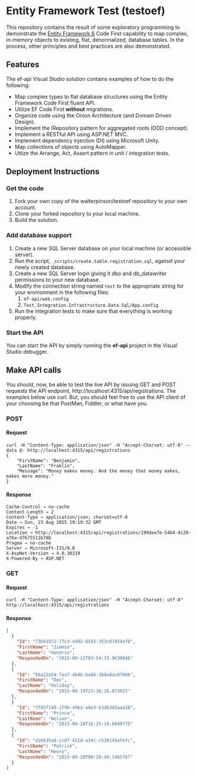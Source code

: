 # Entity Framework Test (testoef)
This repository contains the result of some exploratory programming to demonstrate the [Entity Framework 6](https://msdn.microsoft.com/en-us/data/ee712907.aspx) Code First capability to map complex, in-memory objects to existing, flat, denormalized, database tables.  In the process, other principles and best practices are also demonstrated.

## Features
The ef-api Visual Studio solution contains examples of how to do the following:

* Map complex types to flat database structures using the Entity Framework Code First fluent API.
* Utilize EF Code First **without** migrations.
* Organize code using the Onion Architecture (and Domain Driven Design).
* Implement the IRepository pattern for aggregated roots (DDD concept).
* Implement a RESTful API using ASP.NET MVC.
* Implement dependency injection (DI) using Microsoft Unity.
* Map collections of objects using AutoMapper.
* Utlize the Arrange, Act, Assert pattern in unit / integration tests.

## Deployment Instructions
### Get the code

1. Fork your own copy of the walterpinson/testoef repository to your own account.
1. Clone your forked repository to your local machine.
1. Build the solution.

### Add database support
1. Create a new SQL Server database on your local machine (or accessible server).
1. Run the script, `_scripts/create.table.registration.sql`, against your newly created database.
1. Create a new SQL Server login giving it dbo and db_datawriter permissions to your new database.
1. Modify the connection string named `test` to the appropriate string for your environment in the following files:
	1. `ef-api/web.config`
    1. `Test.Integration.Infrastructure.Data.Sql/App.config`
1. Run the integration tests to make sure that everything is working properly.

### Start the API
You can start the API by simply running the **ef-api** project in the Visual Studio debugger.

## <a name="callapi"/>Make API calls
You should, now, be able to test the live API by issuing GET and POST requests the API endpoint, http://localhost:4315/api/registrations.  The examples below use curl. But, you should feel free to use the API client of your choosing be that PostMan, Fiddler, or what have you.

### POST
#### Request
```
curl -H "Content-Type: application/json" -H "Accept-Charset: utf-8" --data @- http://localhost:4315/api/registrations
{
    "FirstName": "Benjamin",
    "LastName": "Fraklin",
    "Message": "Money makes money. And the money that money makes, makes more money."
}
```
#### Response
```
Cache-Control → no-cache
Content-Length → 2
Content-Type → application/json; charset=utf-8
Date → Sun, 23 Aug 2015 19:19:32 GMT
Expires → -1
Location → http://localhost:4315/api/registrations/199dee7e-54b4-4c29-a76a-d7675511b78b
Pragma → no-cache
Server → Microsoft-IIS/8.0
X-AspNet-Version → 4.0.30319
X-Powered-By → ASP.NET
```
### GET
#### Request
```
curl -H "Content-Type: application/json" -H "Accept-Charset: utf-8" http://localhost:4315/api/registrations
```
#### Response
```json
[
  {
    "Id": "73b91972-77c3-4d92-85d3-353c07454ef8",
    "FirstName": "Jimmie",
    "LastName": "Hendrix",
    "RespondedOn": "2015-08-22T03:54:33.9630846"
  },
  {
    "Id": "5ba22a54-7aa7-4b4b-ba86-388a8ac07066",
    "FirstName": "Doc",
    "LastName": "Holiday",
    "RespondedOn": "2015-08-19T23:38:16.873015"
  },
  {
    "Id": "7f85f148-1796-4962-a8e3-b3d63d3aaa38",
    "FirstName": "Prince",
    "LastName": "Nelson",
    "RespondedOn": "2015-08-20T16:25:19.6040775"
  },
  {
    "Id": "d16635a8-cc07-421d-a34c-c538145efefc",
    "FirstName": "Patrick",
    "LastName": "Henry",
    "RespondedOn": "2015-08-20T00:28:49.1465767"
  }
]
```
